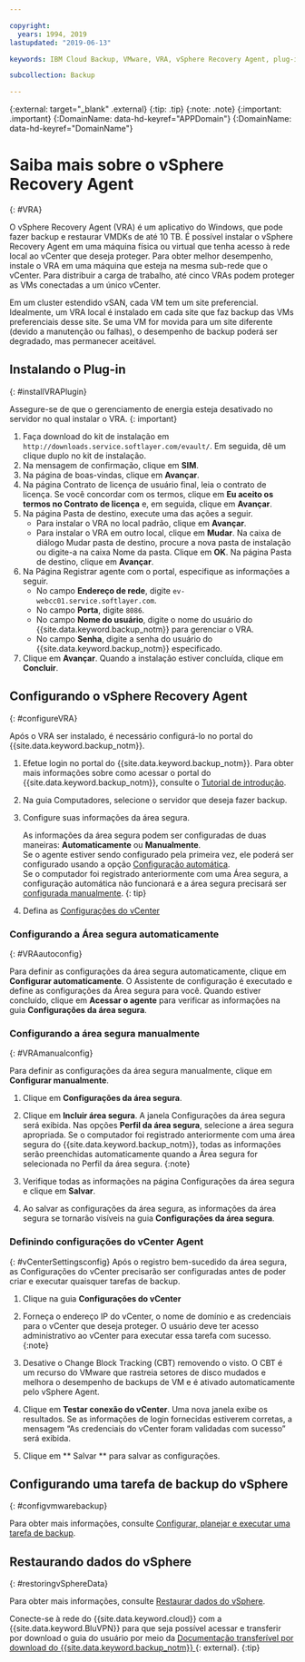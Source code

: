 ```yaml
---

copyright:
  years: 1994, 2019
lastupdated: "2019-06-13"

keywords: IBM Cloud Backup, VMware, VRA, vSphere Recovery Agent, plug-in, plugin, EVault, Carbonite, vSphere

subcollection: Backup

---
```

{:external: target="_blank" .external}
{:tip: .tip}
{:note: .note}
{:important: .important}
{:DomainName: data-hd-keyref="APPDomain"}
{:DomainName: data-hd-keyref="DomainName"}

# Saiba mais sobre o vSphere Recovery Agent
{: #VRA}

O vSphere Recovery Agent (VRA) é um aplicativo do Windows, que pode fazer backup e restaurar VMDKs de até 10 TB. É possível instalar o vSphere Recovery Agent em uma máquina física ou virtual que tenha acesso à rede local ao vCenter que deseja proteger. Para obter melhor desempenho, instale o VRA em uma máquina que esteja na mesma sub-rede que o vCenter. Para distribuir a carga de trabalho, até cinco VRAs podem proteger as VMs conectadas a um único vCenter.

Em um cluster estendido vSAN, cada VM tem um site preferencial. Idealmente, um VRA local é instalado em cada site que faz backup das VMs preferenciais desse site. Se uma VM for movida para um site diferente (devido a manutenção ou falhas), o desempenho de backup poderá ser degradado, mas permanecer aceitável.

## Instalando o Plug-in
{: #installVRAPlugin}

Assegure-se de que o gerenciamento de energia esteja desativado no servidor no qual instalar o VRA.
{: important}

1. Faça download do kit de instalação em `http://downloads.service.softlayer.com/evault/`. Em seguida, dê um clique duplo no kit de instalação.
2. Na mensagem de confirmação, clique em **SIM**.
3. Na página de boas-vindas, clique em **Avançar**.
4. Na página Contrato de licença de usuário final, leia o contrato de licença. Se você concordar com os termos, clique em **Eu aceito os termos no Contrato de licença** e, em seguida, clique em **Avançar**.
5. Na página Pasta de destino, execute uma das ações a seguir.
   * Para instalar o VRA no local padrão, clique em **Avançar**.
   * Para instalar o VRA em outro local, clique em **Mudar**. Na caixa de diálogo Mudar pasta de destino, procure a nova pasta de instalação ou digite-a na caixa Nome da pasta. Clique em **OK**. Na página Pasta de destino, clique em **Avançar**.
6. Na Página Registrar agente com o portal, especifique as informações a seguir.
   * No campo **Endereço de rede**, digite `ev-webcc01.service.softlayer.com`.
   * No campo **Porta**, digite `8086`.
   * No campo **Nome do usuário**, digite o nome do usuário do {{site.data.keyword.backup_notm}} para gerenciar o VRA.
   * No campo **Senha**, digite a senha do usuário do {{site.data.keyword.backup_notm}} especificado.
7.	Clique em **Avançar**. Quando a instalação estiver concluída, clique em **Concluir**.

## Configurando o vSphere Recovery Agent
{: #configureVRA}

Após o VRA ser instalado, é necessário configurá-lo no portal do {{site.data.keyword.backup_notm}}.

1. Efetue login no portal do {{site.data.keyword.backup_notm}}. Para obter mais informações sobre como acessar o portal do {{site.data.keyword.backup_notm}}, consulte o [Tutorial de introdução](/docs/infrastructure/Backup?topic=Backup-getting-started#accessingWebCC).
2. Na guia Computadores, selecione o servidor que deseja fazer backup.
3. Configure suas informações da área segura.

   As informações da área segura podem ser configuradas de duas maneiras: **Automaticamente** ou **Manualmente**.<br/>Se o agente estiver sendo configurado pela primeira vez, ele poderá ser configurado usando a opção [Configuração automática](#VRAautoconfig).<br/>Se o computador foi registrado anteriormente com uma Área segura, a configuração automática não funcionará e a área segura precisará ser [configurada manualmente](#VRAmanualconfig).
   {: tip}

4. Defina as [Configurações do vCenter](#vCenterSettingsconfig)   

### Configurando a Área segura automaticamente
{: #VRAautoconfig}

Para definir as configurações da área segura automaticamente, clique em **Configurar automaticamente**. O Assistente de configuração é executado e define as configurações da Área segura para você. Quando estiver concluído, clique em **Acessar o agente** para verificar as informações na guia **Configurações da área segura**.
 

### Configurando a área segura manualmente
{: #VRAmanualconfig}

Para definir as configurações da área segura manualmente, clique em **Configurar manualmente**.   
1. Clique em **Configurações da área segura**.
2. Clique em **Incluir área segura**. A janela Configurações da área segura será exibida. Nas opções **Perfil da área segura**, selecione a área segura apropriada.
   Se o computador foi registrado anteriormente com uma área segura do {{site.data.keyword.backup_notm}}, todas as informações serão preenchidas automaticamente quando a Área segura for selecionada no Perfil da área segura.
   {:note}

3. Verifique todas as informações na página Configurações da área segura e clique em **Salvar**.
4. Ao salvar as configurações da área segura, as informações da área segura se tornarão visíveis na guia **Configurações da área segura**.


### Definindo configurações do vCenter Agent
{: #vCenterSettingsconfig}
Após o registro bem-sucedido da área segura, as Configurações do vCenter precisarão ser configuradas antes de poder criar e executar quaisquer tarefas de backup.

1. Clique na guia **Configurações do vCenter**
2. Forneça o endereço IP do vCenter, o nome de domínio e as credenciais para o vCenter que deseja proteger.
   O usuário deve ter acesso administrativo ao vCenter para executar essa tarefa com sucesso.
   {:note}

3. Desative o Change Block Tracking (CBT) removendo o visto. O CBT é um recurso do VMware que rastreia setores de disco mudados e melhora o desempenho de backups de VM e é ativado automaticamente pelo vSphere Agent.
4. Clique em **Testar conexão do vCenter**. Uma nova janela exibe os resultados. Se as informações de login fornecidas estiverem corretas, a mensagem “As credenciais do vCenter foram validadas com sucesso” será exibida.
5. Clique em  ** Salvar **  para salvar as configurações.

## Configurando uma tarefa de backup do vSphere
{: #configvmwarebackup}

Para obter mais informações, consulte [Configurar, planejar e executar uma tarefa de backup](/docs/infrastructure/Backup?topic=Backup-ConfigureVRA#VConfigureVRA).

## Restaurando dados do vSphere
{: #restoringvSphereData}

Para obter mais informações, consulte [Restaurar dados do vSphere](/docs/infrastructure/Backup?topic=Backup-VRARestore#VRARestore).


Conecte-se à rede do {{site.data.keyword.cloud}} com a {{site.data.keyword.BluVPN}} para que seja possível acessar e transferir por download o guia do usuário por meio da [Documentação transferível por download do {{site.data.keyword.backup_notm}} ](http://downloads.service.softlayer.com/evault/Documentation/){: external}.
{:tip}
